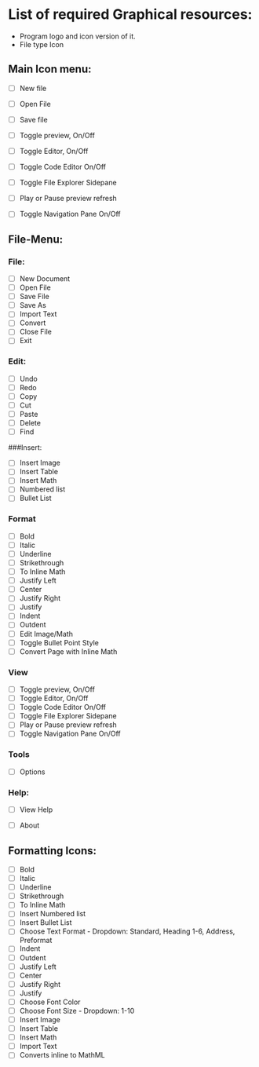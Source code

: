 # List of required Graphical resources:

- Program logo and icon version of it.
-  File type Icon



## Main Icon menu:

- [ ] New file
- [ ] Open File
- [ ] Save file
- [ ] Toggle preview, On/Off
- [ ] Toggle Editor, On/Off
- [ ] Toggle Code Editor On/Off
- [ ] Toggle File Explorer Sidepane
- [ ] Play or Pause preview refresh
- [ ] Toggle Navigation Pane On/Off



## File-Menu:

### File:

- [ ] New Document
- [ ] Open File
- [ ] Save File
- [ ] Save As
- [ ] Import Text
- [ ] Convert
- [ ] Close File
- [ ] Exit

### Edit:

- [ ] Undo
- [ ] Redo
- [ ] Copy
- [ ] Cut
- [ ] Paste
- [ ] Delete
- [ ] Find

###Insert:

- [ ] Insert Image
- [ ] Insert Table
- [ ] Insert Math
- [ ] Numbered list
- [ ] Bullet List

### Format

- [ ] Bold
- [ ] Italic
- [ ] Underline
- [ ] Strikethrough
- [ ] To Inline Math
- [ ] Justify Left
- [ ] Center
- [ ] Justify Right
- [ ] Justify
- [ ] Indent
- [ ] Outdent
- [ ] Edit Image/Math
- [ ] Toggle Bullet Point Style
- [ ] Convert Page with Inline Math

### View

- [ ] Toggle preview, On/Off
- [ ] Toggle Editor, On/Off
- [ ] Toggle Code Editor On/Off
- [ ] Toggle File Explorer Sidepane
- [ ] Play or Pause preview refresh
- [ ] Toggle Navigation Pane On/Off

### Tools

- [ ] Options

### Help:

- [ ] View Help
- [ ] About



## Formatting Icons:

- [ ] Bold
- [ ] Italic
- [ ] Underline
- [ ] Strikethrough
- [ ] To Inline Math
- [ ] Insert Numbered list
- [ ] Insert Bullet List
- [ ] Choose Text Format - Dropdown: Standard, Heading 1-6, Address, Preformat
- [ ] Indent
- [ ] Outdent
- [ ] Justify Left
- [ ] Center
- [ ] Justify Right
- [ ] Justify
- [ ] Choose Font Color
- [ ] Choose Font Size - Dropdown: 1-10
- [ ] Insert Image
- [ ] Insert Table
- [ ] Insert Math
- [ ] Import Text
- [ ] Converts inline to MathML
